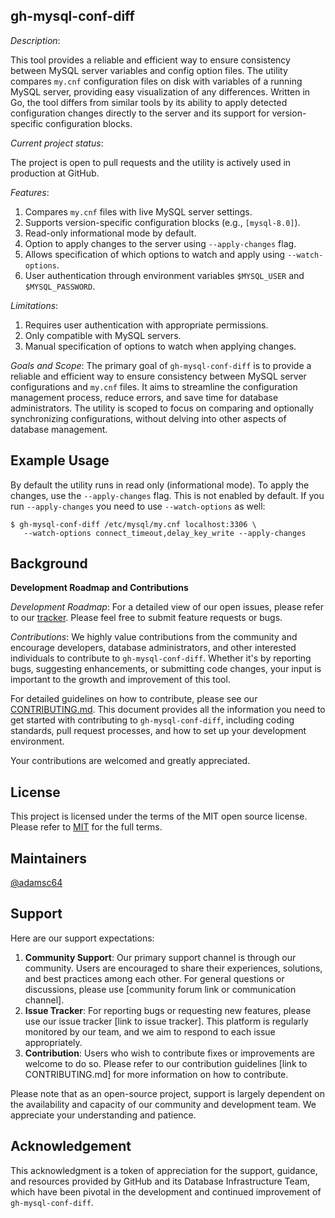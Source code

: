 ## gh-mysql-conf-diff

_Description_: 

This tool provides a reliable and efficient way to ensure consistency between MySQL server variables and config option files. The utility compares `my.cnf` configuration files on disk with variables of a running MySQL server, providing easy visualization of any differences. Written in Go, the tool differs from similar tools by its ability to apply detected configuration changes directly to the server and its support for version-specific configuration blocks.

_Current project status_:

The project is open to pull requests and the utility is actively used in production at GitHub.

_Features_:
1. Compares `my.cnf` files with live MySQL server settings.
2. Supports version-specific configuration blocks (e.g., `[mysql-8.0]`).
3. Read-only informational mode by default.
4. Option to apply changes to the server using `--apply-changes` flag.
5. Allows specification of which options to watch and apply using `--watch-options`.
6. User authentication through environment variables `$MYSQL_USER` and `$MYSQL_PASSWORD`.

_Limitations_:
1. Requires user authentication with appropriate permissions.
2. Only compatible with MySQL servers.
3. Manual specification of options to watch when applying changes.

_Goals and Scope_:
The primary goal of `gh-mysql-conf-diff` is to provide a reliable and efficient way to ensure consistency between MySQL server configurations and `my.cnf` files. It aims to streamline the configuration management process, reduce errors, and save time for database administrators. The utility is scoped to focus on comparing and optionally synchronizing configurations, without delving into other aspects of database management.

## Example Usage

By default the utility runs in read only (informational mode). To apply the
changes, use the `--apply-changes` flag. This is not enabled by default. If
you run `--apply-changes` you need to use `--watch-options` as well:

	$ gh-mysql-conf-diff /etc/mysql/my.cnf localhost:3306 \
	   --watch-options connect_timeout,delay_key_write --apply-changes

## Background 

**Development Roadmap and Contributions**

_Development Roadmap_:
For a detailed view of our open issues, please refer to our [tracker](https://github.com/github/gh-mysql-conf-diff/issues). Please feel free to submit feature requests or bugs.

_Contributions_:
We highly value contributions from the community and encourage developers, database administrators, and other interested individuals to contribute to `gh-mysql-conf-diff`. Whether it's by reporting bugs, suggesting enhancements, or submitting code changes, your input is important to the growth and improvement of this tool.

For detailed guidelines on how to contribute, please see our [CONTRIBUTING.md](CONTRIBUTING.md). This document provides all the information you need to get started with contributing to `gh-mysql-conf-diff`, including coding standards, pull request processes, and how to set up your development environment.

Your contributions are welcomed and greatly appreciated.

## License 

This project is licensed under the terms of the MIT open source license. Please refer to [MIT](./LICENSE.txt) for the full terms.

## Maintainers 

[@adamsc64](https://github.com/adamsc64)

## Support

Here are our support expectations:

1. **Community Support**: Our primary support channel is through our community. Users are encouraged to share their experiences, solutions, and best practices among each other. For general questions or discussions, please use [community forum link or communication channel].
1. **Issue Tracker**: For reporting bugs or requesting new features, please use our issue tracker [link to issue tracker]. This platform is regularly monitored by our team, and we aim to respond to each issue appropriately.
1. **Contribution**: Users who wish to contribute fixes or improvements are welcome to do so. Please refer to our contribution guidelines [link to CONTRIBUTING.md] for more information on how to contribute.

Please note that as an open-source project, support is largely dependent on the availability and capacity of our community and development team. We appreciate your understanding and patience.

## Acknowledgement

This acknowledgment is a token of appreciation for the support, guidance, and resources provided by GitHub and its Database Infrastructure Team, which have been pivotal in the development and continued improvement of `gh-mysql-conf-diff`.
